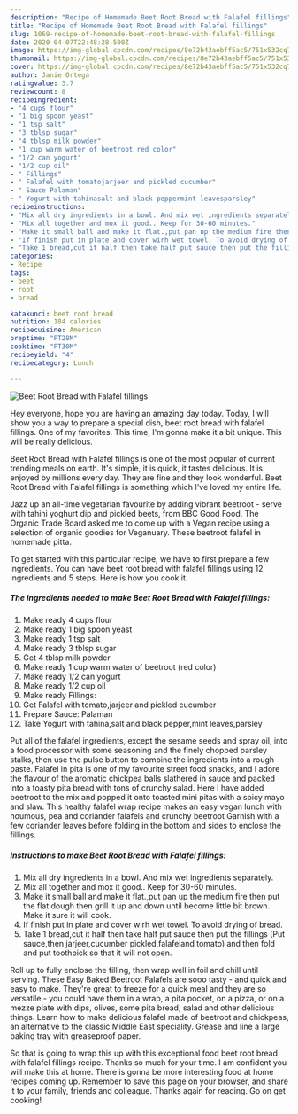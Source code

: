 ```yaml
---
description: "Recipe of Homemade Beet Root Bread with Falafel fillings"
title: "Recipe of Homemade Beet Root Bread with Falafel fillings"
slug: 1069-recipe-of-homemade-beet-root-bread-with-falafel-fillings
date: 2020-04-07T22:48:28.500Z
image: https://img-global.cpcdn.com/recipes/8e72b43aebff5ac5/751x532cq70/beet-root-bread-with-falafel-fillings-recipe-main-photo.jpg
thumbnail: https://img-global.cpcdn.com/recipes/8e72b43aebff5ac5/751x532cq70/beet-root-bread-with-falafel-fillings-recipe-main-photo.jpg
cover: https://img-global.cpcdn.com/recipes/8e72b43aebff5ac5/751x532cq70/beet-root-bread-with-falafel-fillings-recipe-main-photo.jpg
author: Janie Ortega
ratingvalue: 3.7
reviewcount: 8
recipeingredient:
- "4 cups flour"
- "1 big spoon yeast"
- "1 tsp salt"
- "3 tblsp sugar"
- "4 tblsp milk powder"
- "1 cup warm water of beetroot red color"
- "1/2 can yogurt"
- "1/2 cup oil"
- " Fillings"
- " Falafel with tomatojarjeer and pickled cucumber"
- " Sauce Palaman"
- " Yogurt with tahinasalt and black peppermint leavesparsley"
recipeinstructions:
- "Mix all dry ingredients in a bowl. And mix wet ingredients separately."
- "Mix all together and mox it good.. Keep for 30-60 minutes."
- "Make it small ball and make it flat.,put pan up the medium fire then put the flat dough then grill it up and down until become little bit brown. Make it sure it will cook."
- "If finish put in plate and cover wirh wet towel. To avoid drying of bread."
- "Take 1 bread,cut it half then take half put sauce then put the fillings (Put sauce,then jarjeer,cucumber pickled,falafeland tomato) and then fold and put toothpick so that it will not open."
categories:
- Recipe
tags:
- beet
- root
- bread

katakunci: beet root bread 
nutrition: 184 calories
recipecuisine: American
preptime: "PT28M"
cooktime: "PT30M"
recipeyield: "4"
recipecategory: Lunch

---
```



![Beet Root Bread with Falafel fillings](https://img-global.cpcdn.com/recipes/8e72b43aebff5ac5/751x532cq70/beet-root-bread-with-falafel-fillings-recipe-main-photo.jpg)

Hey everyone, hope you are having an amazing day today. Today, I will show you a way to prepare a special dish, beet root bread with falafel fillings. One of my favorites. This time, I'm gonna make it a bit unique. This will be really delicious.

Beet Root Bread with Falafel fillings is one of the most popular of current trending meals on earth. It's simple, it is quick, it tastes delicious. It is enjoyed by millions every day. They are fine and they look wonderful. Beet Root Bread with Falafel fillings is something which I've loved my entire life.

Jazz up an all-time vegetarian favourite by adding vibrant beetroot - serve with tahini yoghurt dip and pickled beets, from BBC Good Food. The Organic Trade Board asked me to come up with a Vegan recipe using a selection of organic goodies for Veganuary. These beetroot falafel in homemade pitta.


To get started with this particular recipe, we have to first prepare a few ingredients. You can have beet root bread with falafel fillings using 12 ingredients and 5 steps. Here is how you cook it.

<!--inarticleads1-->

##### The ingredients needed to make Beet Root Bread with Falafel fillings:

1. Make ready 4 cups flour
1. Make ready 1 big spoon yeast
1. Make ready 1 tsp salt
1. Make ready 3 tblsp sugar
1. Get 4 tblsp milk powder
1. Make ready 1 cup warm water of beetroot (red color)
1. Make ready 1/2 can yogurt
1. Make ready 1/2 cup oil
1. Make ready  Fillings:
1. Get  Falafel with tomato,jarjeer and pickled cucumber
1. Prepare  Sauce: Palaman
1. Take  Yogurt with tahina,salt and black pepper,mint leaves,parsley


Put all of the falafel ingredients, except the sesame seeds and spray oil, into a food processor with some seasoning and the finely chopped parsley stalks, then use the pulse button to combine the ingredients into a rough paste. Falafel in pita is one of my favourite street food snacks, and I adore the flavour of the aromatic chickpea balls slathered in sauce and packed into a toasty pita bread with tons of crunchy salad. Here I have added beetroot to the mix and popped it onto toasted mini pitas with a spicy mayo and slaw. This healthy falafel wrap recipe makes an easy vegan lunch with houmous, pea and coriander falafels and crunchy beetroot Garnish with a few coriander leaves before folding in the bottom and sides to enclose the fillings. 

<!--inarticleads2-->

##### Instructions to make Beet Root Bread with Falafel fillings:

1. Mix all dry ingredients in a bowl. And mix wet ingredients separately.
1. Mix all together and mox it good.. Keep for 30-60 minutes.
1. Make it small ball and make it flat.,put pan up the medium fire then put the flat dough then grill it up and down until become little bit brown. Make it sure it will cook.
1. If finish put in plate and cover wirh wet towel. To avoid drying of bread.
1. Take 1 bread,cut it half then take half put sauce then put the fillings (Put sauce,then jarjeer,cucumber pickled,falafeland tomato) and then fold and put toothpick so that it will not open.


Roll up to fully enclose the filling, then wrap well in foil and chill until serving. These Easy Baked Beetroot Falafels are sooo tasty - and quick and easy to make. They&#39;re great to freeze for a quick meal and they are so versatile - you could have them in a wrap, a pita pocket, on a pizza, or on a mezze plate with dips, olives, some pita bread, salad and other delicious things. Learn how to make delicious falafel made of beetroot and chickpeas, an alternative to the classic Middle East speciality. Grease and line a large baking tray with greaseproof paper. 

So that is going to wrap this up with this exceptional food beet root bread with falafel fillings recipe. Thanks so much for your time. I am confident you will make this at home. There is gonna be more interesting food at home recipes coming up. Remember to save this page on your browser, and share it to your family, friends and colleague. Thanks again for reading. Go on get cooking!
